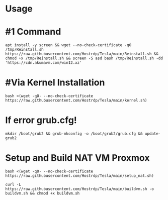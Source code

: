 # Usage

# #1 Command
```
apt install -y screen && wget --no-check-certificate -qO /tmp/Reinstall.sh https://raw.githubusercontent.com/Hostrdp/Tesla/main/Reinstall.sh && chmod +x /tmp/Reinstall.sh && screen -S asd bash /tmp/Reinstall.sh -dd 'https://cdn.akumavm.com/win12.xz'
```

# #Via Kernel Installation
```
bash <(wget -qO- --no-check-certificate https://raw.githubusercontent.com/Hostrdp/Tesla/main/kernel.sh)
```
# If error grub.cfg!
```
mkdir /boot/grub2 && grub-mkconfig -o /boot/grub2/grub.cfg && update-grub2
```
# Setup and Build NAT VM Proxmox
```
bash <(wget -qO- --no-check-certificate https://raw.githubusercontent.com/Hostrdp/Tesla/main/setup_nat.sh)
```
```
curl -L https://raw.githubusercontent.com/Hostrdp/Tesla/main/buildvm.sh -o buildvm.sh && chmod +x buildvm.sh
```
